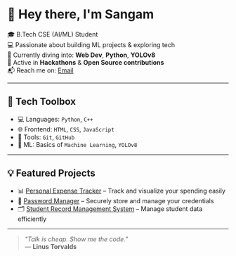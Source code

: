 # 👋 Hey there, I'm Sangam 

🎓 B.Tech CSE (AI/ML) Student  
💻 Passionate about building ML projects & exploring tech  
🌱 Currently diving into: **Web Dev**, **Python**, **YOLOv8**  
🚀 Active in **Hackathons** & **Open Source contributions**  
📬 Reach me on: [Email](mailto:sangam20607@gmail.com)

---

## 🧰 Tech Toolbox

- 💻 Languages: `Python`, `C++`
- 🌐 Frontend: `HTML`, `CSS`, `JavaScript`
- 🔧 Tools: `Git`, `GitHub`
- 🤖 ML: Basics of `Machine Learning`, `YOLOv8`

---

## 💡 Featured Projects

- 📊 [Personal Expense Tracker](https://github.com/shabana21005/Personal_expense_tracker) – Track and visualize your spending easily  
- 🔐 [Password Manager](https://github.com/shabana21005/password-manager) – Securely store and manage your credentials  
- 🗂️ [Student Record Management System](https://github.com/shabana21005/Student-Record-Management-System) – Manage student data efficiently  

---
> _"Talk is cheap. Show me the code."_  
> — **Linus Torvalds**

